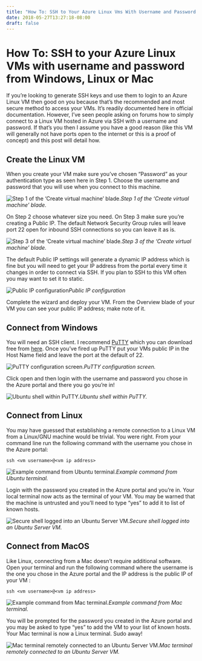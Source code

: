 ```yaml
---
title: "How To: SSH to Your Azure Linux Vms With Username and Password From Windows Linux or Mac"
date: 2018-05-27T13:27:18-08:00
draft: false
---
```


# How To: SSH to your Azure Linux VMs with username and password from Windows, Linux or Mac

If you’re looking to generate SSH keys and use them to login to an Azure Linux VM then good on you because that’s the recommended and most secure method to access your VMs. It’s readily documented here in official documentation. However, I’ve seen people asking on forums how to simply connect to a Linux VM hosted in Azure via SSH with a username and password. If that’s you then I assume you have a good reason (like this VM will generally not have ports open to the internet or this is a proof of concept) and this post will detail how.

## Create the Linux VM

When you create your VM make sure you’ve chosen “Password” as your authentication type as seen here in Step 1. Choose the username and password that you will use when you connect to this machine.

![Step 1 of the ‘Create virtual machine’ blade.](https://cdn-images-1.medium.com/max/2000/1*aBKDkvZg20O8sY9J9lwK4w.png)*Step 1 of the ‘Create virtual machine’ blade.*

On Step 2 choose whatever size you need. On Step 3 make sure you’re creating a Public IP. The default Network Security Group rules will leave port 22 open for inbound SSH connections so you can leave it as is.

![Step 3 of the ‘Create virtual machine’ blade.](https://cdn-images-1.medium.com/max/2000/1*xyh8O5f68kO5Vg6FgkdCag.png)*Step 3 of the ‘Create virtual machine’ blade.*

The default Public IP settings will generate a dynamic IP address which is fine but you will need to get your IP address from the portal every time it changes in order to connect via SSH. If you plan to SSH to this VM often you may want to set it to static.

![Public IP configuration](https://cdn-images-1.medium.com/max/2192/1*5pGboizGnohsrZxluYNrZw.png)*Public IP configuration*

Complete the wizard and deploy your VM. From the Overview blade of your VM you can see your public IP address; make note of it.

## Connect from Windows

You will need an SSH client. I recommend [PuTTY](https://www.putty.org/) which you can download free from [here](https://www.chiark.greenend.org.uk/~sgtatham/putty/latest.html). Once you’ve fired up PuTTY put your VMs public IP in the Host Name field and leave the port at the default of 22.

![PuTTY configuration screen.](https://cdn-images-1.medium.com/max/2000/1*WzibaeABg6QgMaINvz75oQ.png)*PuTTY configuration screen.*

Click open and then login with the username and password you chose in the Azure portal and there you go you’re in!

![Ubuntu shell within PuTTY.](https://cdn-images-1.medium.com/max/2000/1*0l2LBbqBiB3u2QPJhB7JIA.png)*Ubuntu shell within PuTTY.*

## Connect from Linux

You may have guessed that establishing a remote connection to a Linux VM from a Linux/GNU machine would be trivial. You were right. From your command line run the following command with the username you chose in the Azure portal:

    ssh <vm username>@<vm ip address>

![Example command from Ubuntu terminal.](https://cdn-images-1.medium.com/max/2568/1*uj6vA1UsknzVZKsrtwhg5w.png)*Example command from Ubuntu terminal.*

Login with the password you created in the Azure portal and you’re in. Your local terminal now acts as the terminal of your VM. You may be warned that the machine is untrusted and you’ll need to type “yes” to add it to list of known hosts.

![Secure shell logged into an Ubuntu Server VM.](https://cdn-images-1.medium.com/max/2568/1*PJ2BTjHDYSZ9uxKBX5gXbA.png)*Secure shell logged into an Ubuntu Server VM.*

## Connect from MacOS

Like Linux, connecting from a Mac doesn’t require additional software. Open your terminal and run the following command where the username is the one you chose in the Azure portal and the IP address is the public IP of your VM :

    ssh <vm username>@<vm ip address>

![Example command from Mac terminal.](https://cdn-images-1.medium.com/max/2280/1*gFqb7g1KSrFmn9r-0Cq8aQ.png)*Example command from Mac terminal.*

You will be prompted for the password you created in the Azure portal and you may be asked to type “yes” to add the VM to your list of known hosts. Your Mac terminal is now a Linux terminal. Sudo away!

![Mac terminal remotely connected to an Ubuntu Server VM.](https://cdn-images-1.medium.com/max/2280/1*mIFDTvxFznTq4BG6OioaFA.png)*Mac terminal remotely connected to an Ubuntu Server VM.*
